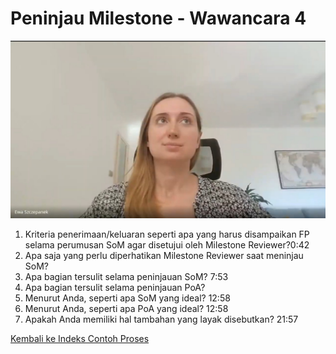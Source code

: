 # **Peninjau Milestone - Wawancara 4**

[](https://drive.google.com/file/d/1CS9Hmqj8-1VcXfubCV9jnHtWanHEwf-0/view?usp=drive_link)![Judul Video](https://raw.githubusercontent.com/YanTirta/Catalyst-School-Indonesia-Media/refs/heads/main/Milestone%20Reviewer%204.jpg)

1. Kriteria penerimaan/keluaran seperti apa yang harus disampaikan FP selama perumusan SoM agar disetujui oleh Milestone Reviewer?0:42
2. Apa saja yang perlu diperhatikan Milestone Reviewer saat meninjau SoM?
3. Apa bagian tersulit selama peninjauan SoM? 7:53
4. Apa bagian tersulit selama peninjauan PoA?
5. Menurut Anda, seperti apa SoM yang ideal? 12:58
6. Menurut Anda, seperti apa PoA yang ideal? 12:58
7. Apakah Anda memiliki hal tambahan yang layak disebutkan? 21:57

[Kembali ke Indeks Contoh Proses](https://docs.projectcatalyst.io/catalyst-basics/project-onboarding/f10-milestone-reviewers-guide/milestone-reviewer-process-examples)
